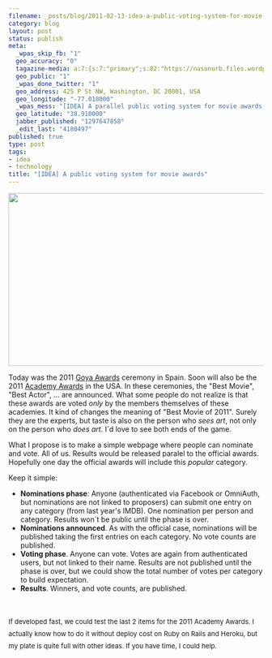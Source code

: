 ```yaml
--- 
filename: _posts/blog/2011-02-13-idea-a-public-voting-system-for-movie-awards.md
category: blog
layout: post
status: publish
meta: 
  _wpas_skip_fb: "1"
  geo_accuracy: "0"
  tagazine-media: a:7:{s:7:"primary";s:82:"https://nasonurb.files.wordpress.com/2011/02/screen-shot-2011-02-13-at-20-37-10.png";s:6:"images";a:1:{s:82:"https://nasonurb.files.wordpress.com/2011/02/screen-shot-2011-02-13-at-20-37-10.png";a:6:{s:8:"file_url";s:82:"https://nasonurb.files.wordpress.com/2011/02/screen-shot-2011-02-13-at-20-37-10.png";s:5:"width";s:4:"1030";s:6:"height";s:3:"550";s:4:"type";s:5:"image";s:4:"area";s:6:"566500";s:9:"file_path";s:0:"";}}s:6:"videos";a:0:{}s:11:"image_count";s:1:"1";s:6:"author";s:7:"4180497";s:7:"blog_id";s:7:"8438084";s:9:"mod_stamp";s:19:"2011-02-14 01:44:18";}
  geo_public: "1"
  _wpas_done_twitter: "1"
  geo_address: 425 P St NW, Washington, DC 20001, USA
  geo_longitude: "-77.018000"
  _wpas_mess: "[IDEA] A parallel public voting system for movie awards."
  geo_latitude: "38.910000"
  jabber_published: "1297647858"
  _edit_last: "4180497"
published: true
type: post
tags: 
- idea
- technology
title: "[IDEA] A public voting system for movie awards"
---
```

<div class="mceTemp mceIEcenter"><dl class="wp-caption aligncenter"><dt class="wp-caption-dt"><a href="https://www.flickr.com/photos/mobo85/2280591842"><img class="size-full wp-image-1842" title="Screen shot 2011-02-13 at 20.37.10" src="https://nasonurb.files.wordpress.com/2011/02/screen-shot-2011-02-13-at-20-37-10.png" alt="" width="640" height="341" /></a></dt></dl></div>
Today was the 2011 <a href="https://es.wikipedia.org/wiki/Premios_Goya">Goya Awards</a> ceremony in Spain. Soon will also be the 2011 <a href="https://en.wikipedia.org/wiki/Academy_Award">Academy Awards</a> in the USA. In these ceremonies, the "Best Movie", "Best Actor", ... are announced. What some people do not realize is that these awards are voted <em>only</em> by the members themselves of these academies. It kind of changes the meaning of "Best Movie of 2011". Surely they are the experts, but taste is also on the person who <em>sees art</em>, not only on the person who <em>does art</em>. I´d love to see both ends of the game.

<!--more-->

What I propose is to make a simple webpage where people can nominate and vote. All of us. Results would be released paralel to the official awards. Hopefully one day the official awards will include this <em>popular</em> category.

Keep it simple:
<ul>
	<li><strong>Nominations phase</strong>: Anyone (authenticated via Facebook or OmniAuth, but nominations are not linked to proposers) can submit one entry on any category (from last year's IMDB). One nomination per person and category. Results won´t be public until the phase is over.</li>
	<li><strong>Nominations announced</strong>. As with the official case, nominations will be published taking the first entries on each category. No vote counts are published.</li>
	<li><strong>Voting phase</strong>. Anyone can vote. Votes are again from authenticated users, but not linked to their name. Results are not published until the phase is over, but we could show the total number of votes per category to build expectation.</li>
	<li><strong>Results</strong>. Winners, and vote counts, are published.</li>
</ul>
&nbsp;

<span style="font-size:small;"><span style="line-height:24px;">If developed fast, we could test the last 2 items for the 2011 Academy Awards. I actually know how to do it without deploy cost on Ruby on Rails and Heroku, but my plate is quite full with other ideas. If you have time, I could help.</span></span>
